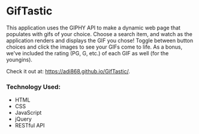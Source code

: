 # GifTastic
This application uses the GIPHY API to make a dynamic web page that populates with gifs of your choice. Choose a search item, and watch as the application renders and displays the GIF you chose! Toggle between button choices and click the images to see your GIFs come to life. As a bonus, we've included the rating (PG, G, etc.) of each GIF as well (for the youngins).

Check it out at: https://adi868.github.io/GifTastic/.

### Technology Used:
* HTML
* CSS
* JavaScript
* jQuery
* RESTful API
